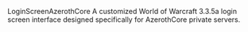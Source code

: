 LoginScreenAzerothCore
A customized World of Warcraft 3.3.5a login screen interface designed specifically for AzerothCore private servers.
